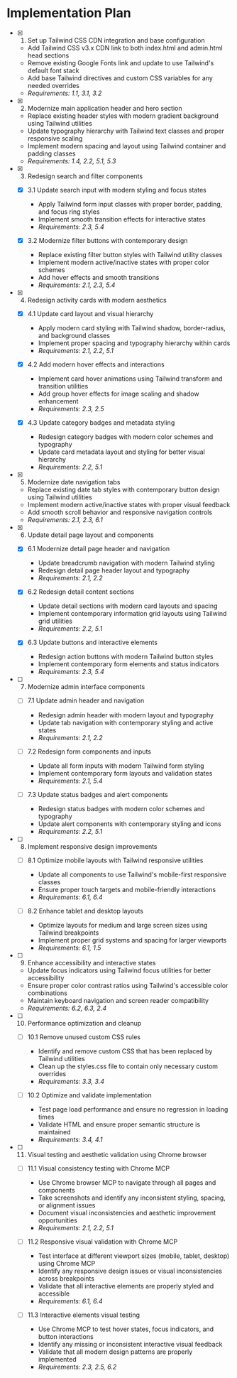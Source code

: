# Implementation Plan

- [x] 1. Set up Tailwind CSS CDN integration and base configuration
  - Add Tailwind CSS v3.x CDN link to both index.html and admin.html head sections
  - Remove existing Google Fonts link and update to use Tailwind's default font stack
  - Add base Tailwind directives and custom CSS variables for any needed overrides
  - _Requirements: 1.1, 3.1, 3.2_

- [x] 2. Modernize main application header and hero section
  - Replace existing header styles with modern gradient background using Tailwind utilities
  - Update typography hierarchy with Tailwind text classes and proper responsive scaling
  - Implement modern spacing and layout using Tailwind container and padding classes
  - _Requirements: 1.4, 2.2, 5.1, 5.3_

- [x] 3. Redesign search and filter components
  - [x] 3.1 Update search input with modern styling and focus states
    - Apply Tailwind form input classes with proper border, padding, and focus ring styles
    - Implement smooth transition effects for interactive states
    - _Requirements: 2.3, 5.4_

  - [x] 3.2 Modernize filter buttons with contemporary design
    - Replace existing filter button styles with Tailwind utility classes
    - Implement modern active/inactive states with proper color schemes
    - Add hover effects and smooth transitions
    - _Requirements: 2.1, 2.3, 5.4_

- [x] 4. Redesign activity cards with modern aesthetics
  - [x] 4.1 Update card layout and visual hierarchy
    - Apply modern card styling with Tailwind shadow, border-radius, and background classes
    - Implement proper spacing and typography hierarchy within cards
    - _Requirements: 2.1, 2.2, 5.1_

  - [x] 4.2 Add modern hover effects and interactions
    - Implement card hover animations using Tailwind transform and transition utilities
    - Add group hover effects for image scaling and shadow enhancement
    - _Requirements: 2.3, 2.5_

  - [x] 4.3 Update category badges and metadata styling
    - Redesign category badges with modern color schemes and typography
    - Update card metadata layout and styling for better visual hierarchy
    - _Requirements: 2.2, 5.1_

- [x] 5. Modernize date navigation tabs
  - Replace existing date tab styles with contemporary button design using Tailwind utilities
  - Implement modern active/inactive states with proper visual feedback
  - Add smooth scroll behavior and responsive navigation controls
  - _Requirements: 2.1, 2.3, 6.1_

- [x] 6. Update detail page layout and components
  - [x] 6.1 Modernize detail page header and navigation
    - Update breadcrumb navigation with modern Tailwind styling
    - Redesign detail page header layout and typography
    - _Requirements: 2.1, 2.2_

  - [x] 6.2 Redesign detail content sections
    - Update detail sections with modern card layouts and spacing
    - Implement contemporary information grid layouts using Tailwind grid utilities
    - _Requirements: 2.2, 5.1_

  - [x] 6.3 Update buttons and interactive elements
    - Redesign action buttons with modern Tailwind button styles
    - Implement contemporary form elements and status indicators
    - _Requirements: 2.3, 5.4_

- [ ] 7. Modernize admin interface components
  - [ ] 7.1 Update admin header and navigation
    - Redesign admin header with modern layout and typography
    - Update tab navigation with contemporary styling and active states
    - _Requirements: 2.1, 2.2_

  - [ ] 7.2 Redesign form components and inputs
    - Update all form inputs with modern Tailwind form styling
    - Implement contemporary form layouts and validation states
    - _Requirements: 2.1, 5.4_

  - [ ] 7.3 Update status badges and alert components
    - Redesign status badges with modern color schemes and typography
    - Update alert components with contemporary styling and icons
    - _Requirements: 2.2, 5.1_

- [ ] 8. Implement responsive design improvements
  - [ ] 8.1 Optimize mobile layouts with Tailwind responsive utilities
    - Update all components to use Tailwind's mobile-first responsive classes
    - Ensure proper touch targets and mobile-friendly interactions
    - _Requirements: 6.1, 6.4_

  - [ ] 8.2 Enhance tablet and desktop layouts
    - Optimize layouts for medium and large screen sizes using Tailwind breakpoints
    - Implement proper grid systems and spacing for larger viewports
    - _Requirements: 6.1, 1.5_

- [ ] 9. Enhance accessibility and interactive states
  - Update focus indicators using Tailwind focus utilities for better accessibility
  - Ensure proper color contrast ratios using Tailwind's accessible color combinations
  - Maintain keyboard navigation and screen reader compatibility
  - _Requirements: 6.2, 6.3, 2.4_

- [ ] 10. Performance optimization and cleanup
  - [ ] 10.1 Remove unused custom CSS rules
    - Identify and remove custom CSS that has been replaced by Tailwind utilities
    - Clean up the styles.css file to contain only necessary custom overrides
    - _Requirements: 3.3, 3.4_

  - [ ] 10.2 Optimize and validate implementation
    - Test page load performance and ensure no regression in loading times
    - Validate HTML and ensure proper semantic structure is maintained
    - _Requirements: 3.4, 4.1_

- [ ] 11. Visual testing and aesthetic validation using Chrome browser
  - [ ] 11.1 Visual consistency testing with Chrome MCP
    - Use Chrome browser MCP to navigate through all pages and components
    - Take screenshots and identify any inconsistent styling, spacing, or alignment issues
    - Document visual inconsistencies and aesthetic improvement opportunities
    - _Requirements: 2.1, 2.2, 5.1_

  - [ ] 11.2 Responsive visual validation with Chrome MCP
    - Test interface at different viewport sizes (mobile, tablet, desktop) using Chrome MCP
    - Identify any responsive design issues or visual inconsistencies across breakpoints
    - Validate that all interactive elements are properly styled and accessible
    - _Requirements: 6.1, 6.4_

  - [ ] 11.3 Interactive elements visual testing
    - Use Chrome MCP to test hover states, focus indicators, and button interactions
    - Identify any missing or inconsistent interactive visual feedback
    - Validate that all modern design patterns are properly implemented
    - _Requirements: 2.3, 2.5, 6.2_